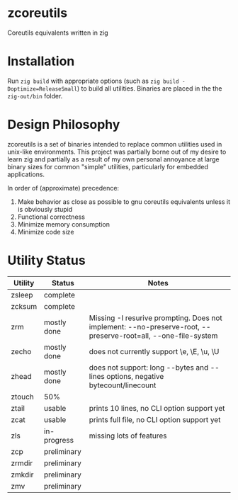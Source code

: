 # zcoreutils
Coreutils equivalents written in zig

# Installation
Run `zig build` with appropriate options (such as `zig build -Doptimize=ReleaseSmall`) to build all utilities.  Binaries are placed in the the `zig-out/bin` folder.

# Design Philosophy
zcoreutils is a set of binaries intended to replace common utilities used in unix-like environments.  This project was partially borne out of my desire to learn zig and partially as a result of my own personal annoyance at large binary sizes for common "simple" utilities, particularly for embedded applications.

In order of (approximate) precedence:

1. Make behavior as close as possible to gnu coreutils equivalents unless it is obviously stupid
2. Functional correctness
3. Minimize memory consumption
4. Minimize code size

# Utility Status
| Utility | Status      | Notes
| ------- | ----------- |----
| zsleep  | complete    |
| zcksum  | complete    |
| zrm     | mostly done | Missing -I resurive prompting. Does not implement: --no-preserve-root, --preserve-root=all, --one-file-system
| zecho   | mostly done | does not currently support \e, \E, \u, \U
| zhead   | mostly done | does not support: long --bytes and --lines options, negative bytecount/linecount
| ztouch  | 50%         | 
| ztail   | usable      | prints 10 lines, no CLI option support yet
| zcat    | usable      | prints full file, no CLI option support yet
| zls     | in-progress | missing lots of features
| zcp     | preliminary | 
| zrmdir  | preliminary |
| zmkdir  | preliminary |
| zmv     | preliminary |